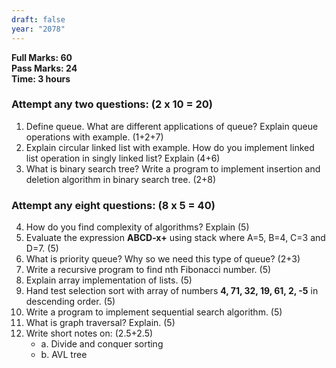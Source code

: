 ```yaml
---
draft: false
year: "2078"
---
```


**Full Marks: 60**\
**Pass Marks: 24**\
**Time: 3 hours**

### Attempt any two questions: (2 x 10 = 20)

1. Define queue. What are different applications of queue? Explain queue operations with example. (1+2+7)
2. Explain circular linked list with example. How do you implement linked list operation in singly linked list? Explain (4+6)
3. What is binary search tree? Write a program to implement insertion and deletion algorithm in binary search tree. (2+8)

### Attempt any eight questions: (8 x 5 = 40)

4. How do you find complexity of algorithms? Explain (5)
5. Evaluate the expression **ABCD-x+** using stack where A=5, B=4, C=3 and D=7. (5)
6. What is priority queue? Why so we need this type of queue? (2+3)
7. Write a recursive program to find nth Fibonacci number. (5)
8. Explain array implementation of lists. (5)
9. Hand test selection sort with array of numbers **4, 71, 32, 19, 61, 2, -5** in descending order. (5)
10. Write a program to implement sequential search algorithm. (5)
11. What is graph traversal? Explain. (5)
12. Write short notes on: (2.5+2.5)
    - a. Divide and conquer sorting
    - b. AVL tree
